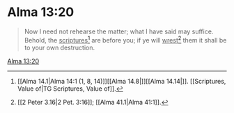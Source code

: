 # Alma 13:20

> Now I need not rehearse the matter; what I have said may suffice. Behold, the <u>scriptures</u>[^a] are before you; if ye will <u>wrest</u>[^b] them it shall be to your own destruction.

[Alma 13:20](https://www.churchofjesuschrist.org/study/scriptures/bofm/alma/13?lang=eng&id=p20#p20)


[^a]: [[Alma 14.1|Alma 14:1 (1, 8, 14)]][[Alma 14.8|]][[Alma 14.14|]]. [[Scriptures, Value of|TG Scriptures, Value of]].  
[^b]: [[2 Peter 3.16|2 Pet. 3:16]]; [[Alma 41.1|Alma 41:1]].  
